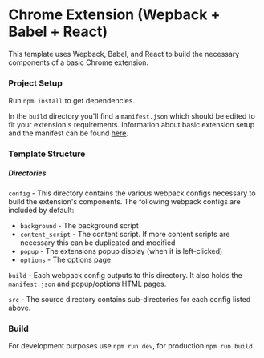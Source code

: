 # Chrome Extension (Wepback + Babel + React)

This template uses Wepback, Babel, and React to build the necessary components of a basic Chrome extension.

### Project Setup

Run `npm install` to get dependencies.

In the `build` directory you'll find a `manifest.json` which should be edited to fit your extension's requirements. Information about basic extension setup and the manifest can be found [here](https://developer.chrome.com/extensions/getstarted). 

### Template Structure

##### Directories

`config` - This directory contains the various webpack configs necessary to build the extension's components. The following webpack configs are included by default:

  * `background` - The background script
  * `content_script` - The content script. If more content scripts are necessary this can be duplicated and modified
  * `popup` - The extensions popup display (when it is left-clicked)
  * `options` - The options page

`build` - Each webpack config outputs to this directory. It also holds the `manifest.json` and popup/options HTML pages.

`src` - The source directory contains sub-directories for each config listed above.

### Build

For development purposes use `npm run dev`, for production `npm run build`.
